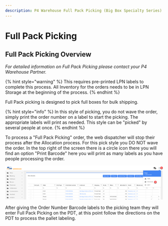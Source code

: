 ```yaml
---
description: P4 Warehouse Full Pack Picking (Big Box Specialty Series)
---
```


# Full Pack Picking

## Full Pack Picking Overview

_For detailed information on Full Pack Picking please contact your P4 Warehouse Partner._

{% hint style="warning" %}
This requires pre-printed LPN labels to complete this process. All Inventory for the orders needs to be in LPN Storage at the beginning of the process.
{% endhint %}

Full Pack picking is designed to pick full boxes for bulk shipping.&#x20;

{% hint style="info" %}
In this style of picking, you do not wave the order, simply print the order number on a label to start the picking. The appropriate labels will print as needed. This style can be "picked" by several people at once.
{% endhint %}

To process a "Full Pack Picking" order, the web dispatcher will stop their process after the Allocation process. For this pick style you DO NOT wave the order. In the top right of the screen there is a circle icon there you will find an option "Print Barcode" here you will print as many labels as you have people processing the order.&#x20;

![P4 Warehouse Print Any Barcode](<../../.gitbook/assets/image (205).png>)

After giving the Order Number Barcode labels to the picking team they will enter Full Pack Picking on the PDT, at this point follow the directions on the PDT to process the pallet labeling.&#x20;

